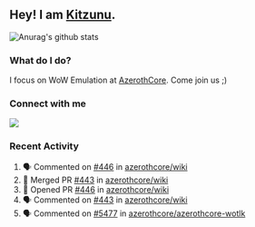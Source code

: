 ## Hey! I am [Kitzunu](https://Github.com/Kitzunu).

![Anurag's github stats](https://github-readme-stats.kitzunu.vercel.app/api?username=Kitzunu&show_icons=true)

### What do I do?

I focus on WoW Emulation at [AzerothCore](https://Github.com/AzerothCore). Come join us ;)

### Connect with me
[![](https://img.shields.io/badge/AzerothCore%20Discord-Connect%20with%20me!-green)](https://discord.com/invite/gkt4y2x)

### Recent Activity

<!--START_SECTION:activity-->
1. 🗣 Commented on [#446](https://github.com/azerothcore/wiki/issues/446) in [azerothcore/wiki](https://github.com/azerothcore/wiki)
2. 🎉 Merged PR [#443](https://github.com/azerothcore/wiki/pull/443) in [azerothcore/wiki](https://github.com/azerothcore/wiki)
3. 💪 Opened PR [#446](https://github.com/azerothcore/wiki/pull/446) in [azerothcore/wiki](https://github.com/azerothcore/wiki)
4. 🗣 Commented on [#443](https://github.com/azerothcore/wiki/issues/443) in [azerothcore/wiki](https://github.com/azerothcore/wiki)
5. 🗣 Commented on [#5477](https://github.com/azerothcore/azerothcore-wotlk/issues/5477) in [azerothcore/azerothcore-wotlk](https://github.com/azerothcore/azerothcore-wotlk)
<!--END_SECTION:activity-->

